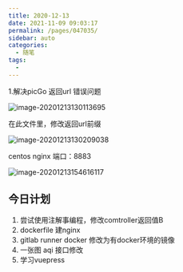 ```yaml
---
title: 2020-12-13
date: 2021-11-09 09:03:17
permalink: /pages/047035/
sidebar: auto
categories:
  - 随笔
tags:
  - 
---
```

1.解决picGo 返回url 错误问题

![image-20201213130113695](C:\Users\16678\AppData\Roaming\Typora\typora-user-images\image-20201213130113695.png)

在此文件里，修改返回url前缀

![image-20201213130209038](C:\Users\16678\AppData\Roaming\Typora\typora-user-images\image-20201213130209038.png)



centos nginx 端口：8883

 ![image-20201213154616117](C:\Users\16678\AppData\Roaming\Typora\typora-user-images\image-20201213154616117.png)



## 今日计划

1. 尝试使用注解事编程，修改comtroller返回值B
2. dockerfile 建nginx
3. gitlab runner docker 修改为有docker环境的镜像
4. 一张图 aqi 接口修改
5. 学习vuepress